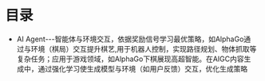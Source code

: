 # 目录
* AI Agent---智能体与环境交互，依据奖励信号学习最优策略，如AlphaGo通过与环境（棋局）交互提升棋艺,用于机器人控制，实现路径规划、物体抓取等复杂任务；应用于游戏领域，如AlphaGo下棋展现高超智能。在AIGC内容生成中，通过强化学习使生成模型与环境（如用户反馈）交互，优化生成策略
